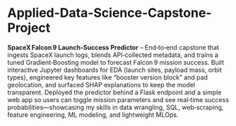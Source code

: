 # Applied-Data-Science-Capstone-Project
**SpaceX Falcon 9 Launch‑Success Predictor** – End‑to‑end capstone that ingests SpaceX launch logs, blends API‑collected metadata, and trains a tuned Gradient‑Boosting model to forecast Falcon 9 mission success. Built interactive Jupyter dashboards for EDA (launch sites, payload mass, orbit types), engineered key features like “booster version block” and pad geolocation, and surfaced SHAP explanations to keep the model transparent. Deployed the predictor behind a Flask endpoint and a simple web app so users can toggle mission parameters and see real‑time success probabilities—showcasing my skills in data wrangling, SQL, web‑scraping, feature engineering, ML modeling, and lightweight MLOps.
